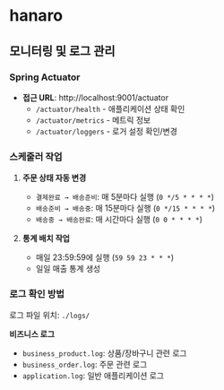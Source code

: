 # hanaro

## 모니터링 및 로그 관리

### Spring Actuator
- **접근 URL**: http://localhost:9001/actuator
    - `/actuator/health` - 애플리케이션 상태 확인
    - `/actuator/metrics` - 메트릭 정보
    - `/actuator/loggers` - 로거 설정 확인/변경

### 스케줄러 작업
1. **주문 상태 자동 변경**
    - `결제완료 → 배송준비`: 매 5분마다 실행 (`0 */5 * * * *`)
    - `배송준비 → 배송중`: 매 15분마다 실행 (`0 */15 * * * *`)
    - `배송중 → 배송완료`: 매 시간마다 실행 (`0 0 * * * *`)

2. **통계 배치 작업**
    - 매일 23:59:59에 실행 (`59 59 23 * * *`)
    - 일일 매출 통계 생성

### 로그 확인 방법
로그 파일 위치: `./logs/`

**비즈니스 로그**
- `business_product.log`: 상품/장바구니 관련 로그
- `business_order.log`: 주문 관련 로그
- `application.log`: 일반 애플리케이션 로그

